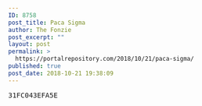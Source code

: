 ```yaml
---
ID: 8758
post_title: Paca Sigma
author: The Fonzie
post_excerpt: ""
layout: post
permalink: >
  https://portalrepository.com/2018/10/21/paca-sigma/
published: true
post_date: 2018-10-21 19:38:09
---
```

<pre>31FC043EFA5E</pre>